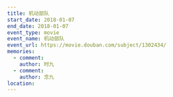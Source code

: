 ```yaml
---
title: 机动部队
start_date: 2018-01-07
end_date: 2018-01-07
event_type: movie
event_name: 机动部队
event_url: https://movie.douban.com/subject/1302434/
memories:
  - comment: 
    author: 时九
  - comment: 
    author: 念九  
location: 
---
```

